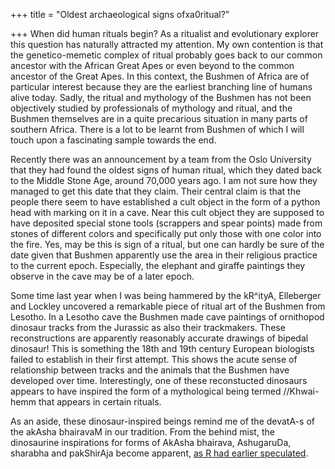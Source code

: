 +++
title = "Oldest archaeological signs ofxa0ritual?"

+++
When did human rituals begin? As a ritualist and evolutionary explorer
this question has naturally attracted my attention. My own contention is
that the genetico-memetic complex of ritual probably goes back to our
common ancestor with the African Great Apes or even beyond to the common
ancestor of the Great Apes. In this context, the Bushmen of Africa are
of particular interest because they are the earliest branching line of
humans alive today. Sadly, the ritual and mythology of the Bushmen has
not been objectively studied by professionals of mythology and ritual,
and the Bushmen themselves are in a quite precarious situation in many
parts of southern Africa. There is a lot to be learnt from Bushmen of
which I will touch upon a fascinating sample towards the end.

Recently there was an announcement by a team from the Oslo University
that they had found the oldest signs of human ritual, which they dated
back to the Middle Stone Age, around 70,000 years ago. I am not sure how
they managed to get this date that they claim. Their central claim is
that the people there seem to have established a cult object in the form
of a python head with marking on it in a cave. Near this cult object
they are supposed to have deposited special stone tools (scrappers and
spear points) made from stones of different colors and specifically put
only those with one color into the fire. Yes, may be this is sign of a
ritual, but one can hardly be sure of the date given that Bushmen
apparently use the area in their religious practice to the current
epoch. Especially, the elephant and giraffe paintings they observe in
the cave may be of a later epoch.

Some time last year when I was being hammered by the kR^ityA, Elleberger
and Lockley uncovered a remarkable piece of ritual art of the Bushmen
from Lesotho. In a Lesotho cave the Bushmen made cave paintings of
ornithopod dinosaur tracks from the Jurassic as also their trackmakers.
These reconstructions are apparently reasonably accurate drawings of
bipedal dinosaur\! This is something the 18th and 19th century European
biologists failed to establish in their first attempt. This shows the
acute sense of relationship between tracks and the animals that the
Bushmen have developed over time. Interestingly, one of these
reconstucted dinosaurs appears to have inspired the form of a
mythological being termed //Khwai-hemm that appears in certain rituals.

As an aside, these dinosaur-inspired beings remind me of the devatA-s of
the akAsha bhairavaM in our tradition. From the behind mist, the
dinosaurine inspirations for forms of AkAsha bhairava, AshugaruDa,
sharabha and pakShirAja become apparent, [as R had earlier
speculated](http://manollasa.blogspot.com/2006/05/arimaspas-dinosaurs-griffins-and.html).
